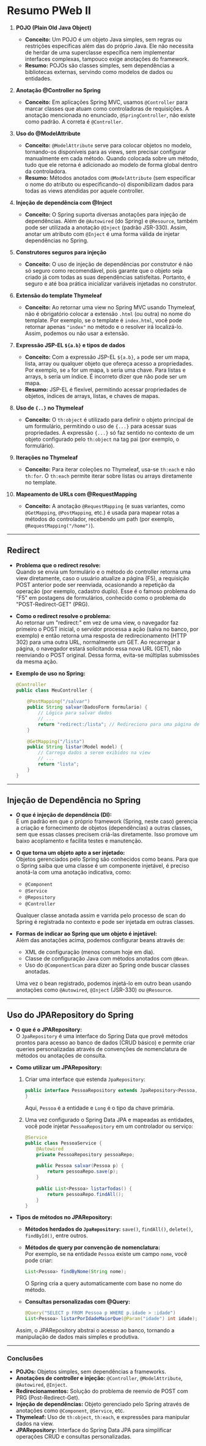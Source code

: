# Resumo PWeb II

1. **POJO (Plain Old Java Object)**  
   - **Conceito:** Um POJO é um objeto Java simples, sem regras ou restrições específicas além das do próprio Java. Ele não necessita de herdar de uma superclasse específica nem implementar interfaces complexas, tampouco exige anotações do framework.
   - **Resumo:** POJOs são classes simples, sem dependências a bibliotecas externas, servindo como modelos de dados ou entidades.

2. **Anotação @Controller no Spring**  
   - **Conceito:** Em aplicações Spring MVC, usamos `@Controller` para marcar classes que atuam como controladoras de requisições. A anotação mencionada no enunciado, `@SpringController`, não existe como padrão. A correta é `@Controller`.
   
3. **Uso do @ModelAttribute**  
   - **Conceito:** `@ModelAttribute` serve para colocar objetos no modelo, tornando-os disponíveis para as views, sem precisar configurar manualmente em cada método. Quando colocada sobre um método, tudo que ele retorna é adicionado ao modelo de forma global dentro da controladora.
   - **Resumo:** Métodos anotados com `@ModelAttribute` (sem especificar o nome do atributo ou especificando-o) disponibilizam dados para todas as views atendidas por aquele controller.

4. **Injeção de dependência com @Inject**  
   - **Conceito:** O Spring suporta diversas anotações para injeção de dependências. Além de `@Autowired` (do Spring) e `@Resource`, também pode ser utilizada a anotação `@Inject` (padrão JSR-330). Assim, anotar um atributo com `@Inject` é uma forma válida de injetar dependências no Spring.
   
5. **Construtores seguros para injeção**  
   - **Conceito:** O uso de injeção de dependências por construtor é não só seguro como recomendável, pois garante que o objeto seja criado já com todas as suas dependências satisfeitas. Portanto, é seguro e até boa prática inicializar variáveis injetadas no construtor.
   
6. **Extensão do template Thymeleaf**  
   - **Conceito:** Ao retornar uma view no Spring MVC usando Thymeleaf, não é obrigatório colocar a extensão `.html` (ou outra) no nome do template. Por exemplo, se o template é `index.html`, você pode retornar apenas `"index"` no método e o resolver irá localizá-lo. Assim, podemos ou não usar a extensão.
   
7. **Expressão JSP-EL `${a.b}` e tipos de dados**  
   - **Conceito:** Com a expressão JSP-EL `${a.b}`, `a` pode ser um mapa, lista, array ou qualquer objeto que ofereça acesso a propriedades. Por exemplo, se `a` for um mapa, `b` seria uma chave. Para listas e arrays, `b` seria um índice. É incorreto dizer que não pode ser um mapa.  
   - **Resumo:** JSP-EL é flexível, permitindo acessar propriedades de objetos, índices de arrays, listas, e chaves de mapas.
   
8. **Uso de `{..}` no Thymeleaf**  
   - **Conceito:** O `th:object` é utilizado para definir o objeto principal de um formulário, permitindo o uso de `{...}` para acessar suas propriedades. A expressão `{...}` só faz sentido no contexto de um objeto configurado pelo `th:object` na tag pai (por exemplo, o formulário).
   
9. **Iterações no Thymeleaf**  
   - **Conceito:** Para iterar coleções no Thymeleaf, usa-se `th:each` e não `th:for`. O `th:each` permite iterar sobre listas ou arrays diretamente no template.
   
10. **Mapeamento de URLs com @RequestMapping**  
    - **Conceito:** A anotação `@RequestMapping` (e suas variantes, como `@GetMapping`, `@PostMapping`, etc.) é usada para mapear rotas a métodos do controlador, recebendo um path (por exemplo, `@RequestMapping("/home")`).

---

## Redirect

- **Problema que o redirect resolve:**  
  Quando se envia um formulário e o método do controller retorna uma view diretamente, caso o usuário atualize a página (F5), a requisição POST anterior pode ser reenviada, ocasionando a repetição da operação (por exemplo, cadastro duplo). Esse é o famoso problema do "F5" em postagens de formulários, conhecido como o problema do "POST-Redirect-GET" (PRG).

- **Como o redirect resolve o problema:**  
  Ao retornar um "redirect:" em vez de uma view, o navegador faz primeiro o POST inicial, o servidor processa a ação (salva no banco, por exemplo) e então retorna uma resposta de redirecionamento (HTTP 302) para uma outra URL, normalmente um GET. Ao recarregar a página, o navegador estará solicitando essa nova URL (GET), não reenviando o POST original. Dessa forma, evita-se múltiplas submissões da mesma ação.

- **Exemplo de uso no Spring:**  
  ```java
  @Controller
  public class MeuController {
      
      @PostMapping("/salvar")
      public String salvar(DadosForm formulario) {
          // Lógica para salvar dados
          // ...
          return "redirect:/lista"; // Redireciona para uma página de listagem, por exemplo
      }
      
      @GetMapping("/lista")
      public String listar(Model model) {
          // Carrega dados a serem exibidos na view
          // ...
          return "lista";
      }
  }
  ```
  
---

## Injeção de Dependência no Spring

- **O que é injeção de dependência (DI):**  
  É um padrão em que o próprio framework (Spring, neste caso) gerencia a criação e fornecimento de objetos (dependências) a outras classes, sem que essas classes precisem criá-las diretamente. Isso promove um baixo acoplamento e facilita testes e manutenção.

- **O que torna um objeto apto a ser injetado:**  
  Objetos gerenciados pelo Spring são conhecidos como beans. Para que o Spring saiba que uma classe é um componente injetável, é preciso anotá-la com uma anotação indicativa, como:
  - `@Component`
  - `@Service`
  - `@Repository`
  - `@Controller`
  
  Qualquer classe anotada assim e varrida pelo processo de scan do Spring é registrada no contexto e pode ser injetada em outras classes.

- **Formas de indicar ao Spring que um objeto é injetável:**  
  Além das anotações acima, podemos configurar beans através de:
  - XML de configuração (menos comum hoje em dia).
  - Classe de configuração Java com métodos anotados com `@Bean`.
  - Uso do `@ComponentScan` para dizer ao Spring onde buscar classes anotadas.
  
  Uma vez o bean registrado, podemos injetá-lo em outro bean usando anotações como `@Autowired`, `@Inject` (JSR-330) ou `@Resource`.

---

## Uso do JPARepository do Spring

- **O que é o JPARepository:**  
  O `JpaRepository` é uma interface do Spring Data que provê métodos prontos para acesso ao banco de dados (CRUD básico) e permite criar queries personalizadas através de convenções de nomenclatura de métodos ou anotações de consulta.

- **Como utilizar um JPARepository:**  
  1. Criar uma interface que estenda `JpaRepository`:
     ```java
     public interface PessoaRepository extends JpaRepository<Pessoa, Long> {
     }
     ```
     
     Aqui, `Pessoa` é a entidade e `Long` é o tipo da chave primária.
  
  2. Uma vez configurado o Spring Data JPA e mapeadas as entidades, você pode injetar `PessoaRepository` em um controlador ou serviço:
     ```java
     @Service
     public class PessoaService {
         @Autowired
         private PessoaRepository pessoaRepo;
         
         public Pessoa salvar(Pessoa p) {
             return pessoaRepo.save(p);
         }
         
         public List<Pessoa> listarTodas() {
             return pessoaRepo.findAll();
         }
     }
     ```
  
- **Tipos de métodos no JPARepository:**  
  - **Métodos herdados do `JpaRepository`:** `save()`, `findAll()`, `delete()`, `findById()`, entre outros.
  - **Métodos de query por convenção de nomenclatura:**  
    Por exemplo, se na entidade `Pessoa` existe um campo `nome`, você pode criar:
    ```java
    List<Pessoa> findByNome(String nome);
    ```
    O Spring cria a query automaticamente com base no nome do método.
  
  - **Consultas personalizadas com @Query:**  
    ```java
    @Query("SELECT p FROM Pessoa p WHERE p.idade > :idade")
    List<Pessoa> listarPorIdadeMaiorQue(@Param("idade") int idade);
    ```
  
  Assim, o JPARepository abstrai o acesso ao banco, tornando a manipulação de dados mais simples e produtiva.

---

### Conclusões

- **POJOs:** Objetos simples, sem dependências a frameworks.
- **Anotações de controller e injeção:** `@Controller`, `@ModelAttribute`, `@Autowired`, `@Inject`.
- **Redirecionamentos:** Solução do problema de reenvio de POST com PRG (Post-Redirect-Get).
- **Injeção de dependências:** Objeto gerenciado pelo Spring através de anotações como `@Component`, `@Service`, etc.
- **Thymeleaf:** Uso de `th:object`, `th:each`, e expressões para manipular dados na view.
- **JPARepository:** Interface do Spring Data JPA para simplificar operações CRUD e consultas personalizadas.
